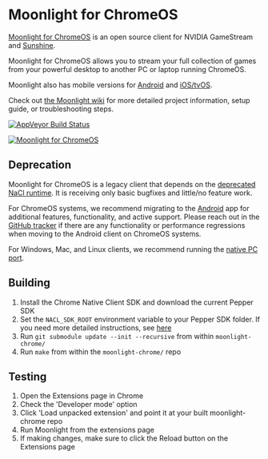 # Moonlight for ChromeOS

[Moonlight for ChromeOS](https://moonlight-stream.org) is an open source client for NVIDIA GameStream and [Sunshine](https://github.com/LizardByte/Sunshine).

Moonlight for ChromeOS allows you to stream your full collection of games from your powerful desktop to another PC or laptop running ChromeOS.

Moonlight also has mobile versions for [Android](https://github.com/moonlight-stream/moonlight-android) and [iOS/tvOS](https://github.com/moonlight-stream/moonlight-ios).

Check out [the Moonlight wiki](https://github.com/moonlight-stream/moonlight-docs/wiki) for more detailed project information, setup guide, or troubleshooting steps.

[![AppVeyor Build Status](https://ci.appveyor.com/api/projects/status/w716mt9ulyww68c5/branch/master?svg=true)](https://ci.appveyor.com/project/cgutman/moonlight-chrome/branch/master)

[![Moonlight for ChromeOS](https://moonlight-stream.org/images/chrome_webstore.png)](https://chrome.google.com/webstore/detail/moonlight-game-streaming/gemamigbbenahjlfnmlfdjhdnkpbkfjj)

## Deprecation

Moonlight for ChromeOS is a legacy client that depends on the [deprecated NaCl runtime](https://blog.chromium.org/2021/10/extending-chrome-app-support-on-chrome.html). It is receiving only basic bugfixes and little/no feature work.

For ChromeOS systems, we recommend migrating to the [Android](https://github.com/moonlight-stream/moonlight-android) app for additional features, functionality, and active support. Please reach out in the [GitHub tracker](https://github.com/moonlight-stream/moonlight-android/issues) if there are any functionality or performance regressions when moving to the Android client on ChromeOS systems.

For Windows, Mac, and Linux clients, we recommend running the [native PC port](https://github.com/moonlight-stream/moonlight-qt).

## Building
1. Install the Chrome Native Client SDK and download the current Pepper SDK
2. Set the `NACL_SDK_ROOT` environment variable to your Pepper SDK folder. If you need more detailed instructions, see [here](https://github.com/google/pepper.js/wiki/Getting-Started)
3. Run `git submodule update --init --recursive` from within `moonlight-chrome/`
4. Run `make` from within the `moonlight-chrome/` repo

## Testing
1. Open the Extensions page in Chrome
2. Check the 'Developer mode' option
3. Click 'Load unpacked extension' and point it at your built moonlight-chrome repo
4. Run Moonlight from the extensions page
5. If making changes, make sure to click the Reload button on the Extensions page
